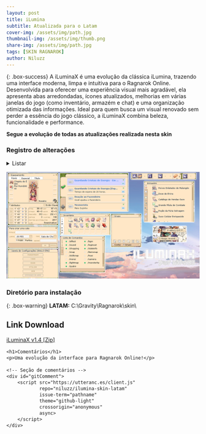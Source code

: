 ```yaml
---
layout: post
title: iLumina
subtitle: Atualizada para o Latam
cover-img: /assets/img/path.jpg
thumbnail-img: /assets/img/thumb.png
share-img: /assets/img/path.jpg
tags: [SKIN RAGNAROK]
author: Niluzz
---
```


{: .box-success}
A iLuminaX é uma evolução da clássica iLumina, trazendo uma interface moderna, limpa e intuitiva para o Ragnarok Online. Desenvolvida para oferecer uma experiência visual mais agradável, ela apresenta abas arredondadas, ícones atualizados, melhorias em várias janelas do jogo (como inventário, armazém e chat) e uma organização otimizada das informações.
Ideal para quem busca um visual renovado sem perder a essência do jogo clássico, a iLuminaX combina beleza, funcionalidade e performance.

**Segue a evolução de todas as atualizações realizada nesta skin**
### Registro de alterações
<details markdown="1">
<summary>Listar</summary>
**12/02/21**

- Pequenas correções visuais.

- Alteração do ícone da loja (Shop).

- Modificação na interface das abas de nova mensagem e resposta do Rodex.

**24/02/2021**

- Adicionados novos botões na aba Lapine.

**17/07/2021**

- Adicionado novo botão para expansão de opções na nova interface (UI).

**04/12/2021**

- Melhorias na interface da Agência de Aventura.

- Novos ícones de status para grupos (online e offline).
</details>


![Ilumina](https://github.com/niluzz/ilumina-skin-latam/raw/main/assets/img/iluminaX.png)

### Diretório para instalação

{: .box-warning}
**LATAM:** C:\Gravity\Ragnarok\skin\

## Link Download 

[iLuminaX v1.4 [Zip]](https://app.box.com/s/l47yrs4a4knrxg93zdy5zn87a16xytxk)

<html lang="pt-BR">
<head>
    <meta charset="UTF-8">
    <title>iLuminaX Skin</title>
</head>
<body>

    <h1>Comentários</h1>
    <p>Uma evolução da interface para Ragnarok Online!</p>

    <!-- Seção de comentários -->
    <div id="gitComment">
        <script src="https://utteranc.es/client.js"
                repo="niluzz/ilumina-skin-latam"
                issue-term="pathname"
                theme="github-light"
                crossorigin="anonymous"
                async>
        </script>
    </div>

</body>
</html>